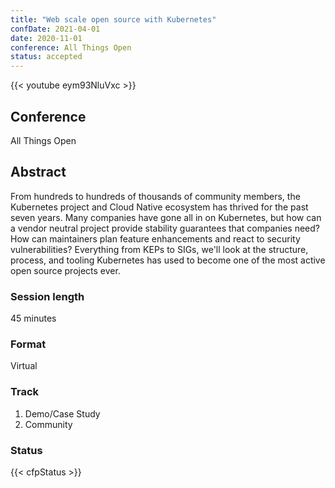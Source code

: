 ```yaml
---
title: "Web scale open source with Kubernetes"
confDate: 2021-04-01
date: 2020-11-01
conference: All Things Open
status: accepted
---
```


{{< youtube eym93NluVxc >}}

## Conference
All Things Open

## Abstract
From hundreds to hundreds of thousands of community members, the Kubernetes project and Cloud Native ecosystem has thrived for the past seven years. Many companies have gone all in on Kubernetes, but how can a vendor neutral project provide stability guarantees that companies need? How can maintainers plan feature enhancements and react to security vulnerabilities? Everything from KEPs to SIGs, we'll look at the structure, process, and tooling Kubernetes has used to become one of the most active open source projects ever.

### Session length
45 minutes

### Format
Virtual

### Track
1. Demo/Case Study
1. Community

### Status
{{< cfpStatus >}}
